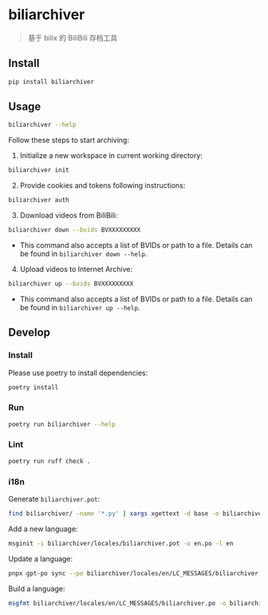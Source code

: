 # biliarchiver

> 基于 bilix 的 BiliBili 存档工具

## Install

```bash
pip install biliarchiver
```

## Usage

```bash
biliarchiver --help
```

Follow these steps to start archiving:

1. Initialize a new workspace in current working directory:
```bash
biliarchiver init
```
2. Provide cookies and tokens following instructions:
```bash
biliarchiver auth
```
3. Download videos from BiliBili:
```bash
biliarchiver down --bvids BVXXXXXXXXX
```
- This command also accepts a list of BVIDs or path to a file. Details can be found in `biliarchiver down --help`.
4. Upload videos to Internet Archive:
```bash
biliarchiver up --bvids BVXXXXXXXXX
```
- This command also accepts a list of BVIDs or path to a file. Details can be found in `biliarchiver up --help`.

## Develop

### Install

Please use poetry to install dependencies:

```sh
poetry install
```

### Run

```sh
poetry run biliarchiver --help
```

### Lint

```sh
poetry run ruff check .
```

### i18n

Generate `biliarchiver.pot`:

```sh
find biliarchiver/ -name '*.py' | xargs xgettext -d base -o biliarchiver/locales/biliarchiver.pot
```

Add a new language:

```sh
msginit -i biliarchiver/locales/biliarchiver.pot -o en.po -l en
```

Update a language:

```sh
pnpx gpt-po sync --po biliarchiver/locales/en/LC_MESSAGES/biliarchiver.po --pot biliarchiver/locales/biliarchiver.pot
```

Build a language:

```sh
msgfmt biliarchiver/locales/en/LC_MESSAGES/biliarchiver.po -o biliarchiver/locales/en/LC_MESSAGES/biliarchiver.mo
```

